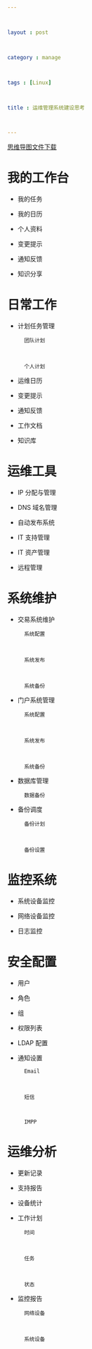 ---

layout : post

category : manage

tags : [Linux]

title : 运维管理系统建设思考

---

[思维导图文件下载](#)

# 我的工作台

- 我的任务

- 我的日历

- 个人资料

- 变更提示

- 通知反馈

- 知识分享

# 日常工作

- 计划任务管理

        团队计划

        个人计划

- 运维日历

- 变更提示

- 通知反馈

- 工作文档

- 知识库

# 运维工具

- IP 分配与管理

- DNS 域名管理

- 自动发布系统

- IT 支持管理

- IT 资产管理

- 远程管理

# 系统维护

- 交易系统维护

        系统配置

        系统发布

        系统备份

- 门户系统管理

        系统配置

        系统发布

        系统备份

- 数据库管理

        数据备份

- 备份调度

        备份计划

        备份设置

# 监控系统

- 系统设备监控

- 网络设备监控

- 日志监控

# 安全配置

- 用户

- 角色

- 组

- 权限列表

- LDAP 配置

- 通知设置

        Email

        短信

        IMPP

# 运维分析

- 更新记录

- 支持报告

- 设备统计

- 工作计划

        时间

        任务

        状态

- 监控报告

        网络设备

        系统设备